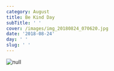 ```yaml
---
category: August
title: Be Kind Day
subTitle: ' '
cover: /images/img_20180824_070620.jpg
date: '2018-08-24'
day: ' '
slug: ' '
---
```

![null](/images/img_20180824_070620.jpg)
